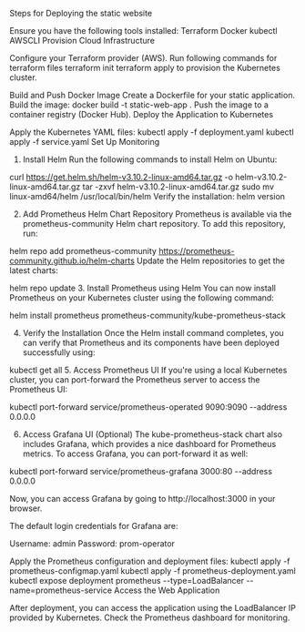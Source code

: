 Steps for Deploying the static website

Ensure you have the following tools installed:
Terraform
Docker
kubectl
AWSCLI
Provision Cloud Infrastructure

Configure your Terraform provider (AWS).
Run following commands for terraform files
terraform init
terraform apply to provision the Kubernetes cluster.

Build and Push Docker Image
Create a Dockerfile for your static application.
Build the image: docker build -t static-web-app .
Push the image to a container registry (Docker Hub).
Deploy the Application to Kubernetes

Apply the Kubernetes YAML files:
kubectl apply -f deployment.yaml
kubectl apply -f service.yaml
Set Up Monitoring
1. Install Helm
Run the following commands to install Helm on Ubuntu:

curl https://get.helm.sh/helm-v3.10.2-linux-amd64.tar.gz -o helm-v3.10.2-linux-amd64.tar.gz
tar -zxvf helm-v3.10.2-linux-amd64.tar.gz
sudo mv linux-amd64/helm /usr/local/bin/helm
Verify the installation:
helm version

2. Add Prometheus Helm Chart Repository
Prometheus is available via the prometheus-community Helm chart repository. To add this repository, run:

helm repo add prometheus-community https://prometheus-community.github.io/helm-charts
Update the Helm repositories to get the latest charts:

helm repo update
3. Install Prometheus using Helm
You can now install Prometheus on your Kubernetes cluster using the following command:

helm install prometheus prometheus-community/kube-prometheus-stack

4. Verify the Installation
Once the Helm install command completes, you can verify that Prometheus and its components have been deployed successfully using:

kubectl get all
5. Access Prometheus UI
If you're using a local Kubernetes cluster, you can port-forward the Prometheus server to access the Prometheus UI:

kubectl port-forward service/prometheus-operated 9090:9090 --address 0.0.0.0

6. Access Grafana UI (Optional)
The kube-prometheus-stack chart also includes Grafana, which provides a nice dashboard for Prometheus metrics. To access Grafana, you can port-forward it as well:

kubectl port-forward  service/prometheus-grafana 3000:80 --address 0.0.0.0

Now, you can access Grafana by going to http://localhost:3000 in your browser.

The default login credentials for Grafana are:

Username: admin
Password: prom-operator

Apply the Prometheus configuration and deployment files:
kubectl apply -f prometheus-configmap.yaml
kubectl apply -f prometheus-deployment.yaml
kubectl expose deployment prometheus --type=LoadBalancer --name=prometheus-service
Access the Web Application

After deployment, you can access the application using the LoadBalancer IP provided by Kubernetes.
Check the Prometheus dashboard for monitoring.
